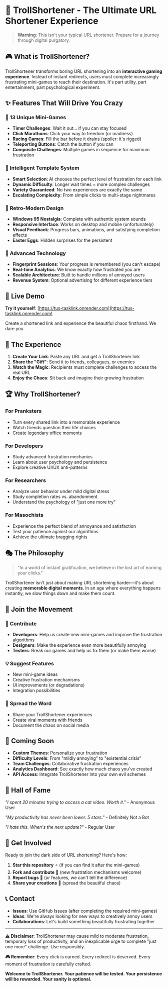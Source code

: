 # 🧌 TrollShortener - The Ultimate URL Shortener Experience

> **Warning**: This isn't your typical URL shortener. Prepare for a journey through digital purgatory.

## 🎮 What is TrollShortener?

TrollShortener transforms boring URL shortening into an **interactive gaming experience**. Instead of instant redirects, users must complete increasingly frustrating mini-games to reach their destination. It's part utility, part entertainment, part psychological experiment.

## ✨ Features That Will Drive You Crazy

### 🎯 **13 Unique Mini-Games**
- **Timer Challenges**: Wait it out... if you can stay focused
- **Click Marathons**: Click your way to freedom (or madness)
- **Racing Games**: Fill the bar before it drains (spoiler: it's rigged)
- **Teleporting Buttons**: Catch the button if you can
- **Composite Challenges**: Multiple games in sequence for maximum frustration

### 🧠 **Intelligent Template System**
- **Smart Selection**: AI chooses the perfect level of frustration for each link
- **Dynamic Difficulty**: Longer wait times = more complex challenges
- **Variety Guaranteed**: No two experiences are exactly the same
- **Escalating Complexity**: From simple clicks to multi-stage nightmares

### 🎨 **Retro-Modern Design**
- **Windows 95 Nostalgia**: Complete with authentic system sounds
- **Responsive Interface**: Works on desktop and mobile (unfortunately)
- **Visual Feedback**: Progress bars, animations, and satisfying completion effects
- **Easter Eggs**: Hidden surprises for the persistent

### 🔧 **Advanced Technology**
- **Fingerprint Sessions**: Your progress is remembered (you can't escape)
- **Real-time Analytics**: We know exactly how frustrated you are
- **Scalable Architecture**: Built to handle millions of annoyed users
- **Revenue System**: Optional advertising for different experience tiers

## 🚀 Live Demo

**Try it yourself**: [https://tus-tasklink.onrender.com](https://tus-tasklink.onrender.com)

Create a shortened link and experience the beautiful chaos firsthand. We dare you.

## 🎪 The Experience

1. **Create Your Link**: Paste any URL and get a TrollShortener link
2. **Share the "Gift"**: Send it to friends, colleagues, or enemies
3. **Watch the Magic**: Recipients must complete challenges to access the real URL
4. **Enjoy the Chaos**: Sit back and imagine their growing frustration

## 🏆 Why TrollShortener?

### For **Pranksters**
- Turn every shared link into a memorable experience
- Watch friends question their life choices
- Create legendary office moments

### For **Developers**
- Study advanced frustration mechanics
- Learn about user psychology and persistence
- Explore creative UI/UX anti-patterns

### For **Researchers**
- Analyze user behavior under mild digital stress
- Study completion rates vs. abandonment
- Understand the psychology of "just one more try"

### For **Masochists**
- Experience the perfect blend of annoyance and satisfaction
- Test your patience against our algorithms
- Achieve the ultimate bragging rights

## 🎭 The Philosophy

> "In a world of instant gratification, we believe in the lost art of earning your clicks."

TrollShortener isn't just about making URL shortening harder—it's about creating **memorable digital moments**. In an age where everything happens instantly, we slow things down and make them count.

## 🌟 Join the Movement

### 🤝 **Contribute**
- **Developers**: Help us create new mini-games and improve the frustration algorithms
- **Designers**: Make the experience even more beautifully annoying
- **Testers**: Break our games and help us fix them (or make them worse)

### 💡 **Suggest Features**
- New mini-game ideas
- Creative frustration mechanisms
- UI improvements (or degradations)
- Integration possibilities

### 📢 **Spread the Word**
- Share your TrollShortener experiences
- Create viral moments with friends
- Document the chaos on social media

## 🎯 Coming Soon

- **Custom Themes**: Personalize your frustration
- **Difficulty Levels**: From "mildly annoying" to "existential crisis"
- **Team Challenges**: Collaborative frustration experiences
- **Analytics Dashboard**: See exactly how much chaos you've created
- **API Access**: Integrate TrollShortener into your own evil schemes

## 🏅 Hall of Fame

*"I spent 20 minutes trying to access a cat video. Worth it."* - Anonymous User

*"My productivity has never been lower. 5 stars."* - Definitely Not a Bot

*"I hate this. When's the next update?"* - Regular User

## 🤝 Get Involved

Ready to join the dark side of URL shortening? Here's how:

1. **Star this repository** ⭐ (if you can find it after the mini-games)
2. **Fork and contribute** 🍴 (new frustration mechanisms welcome)
3. **Report bugs** 🐛 (or features, we can't tell the difference)
4. **Share your creations** 📱 (spread the beautiful chaos)

## 📞 Contact

- **Issues**: Use GitHub Issues (after completing the required mini-games)
- **Ideas**: We're always looking for new ways to creatively annoy users
- **Collaborations**: Let's build something beautifully frustrating together

---

**⚠️ Disclaimer**: TrollShortener may cause mild to moderate frustration, temporary loss of productivity, and an inexplicable urge to complete "just one more" challenge. Use responsibly.

**🎮 Remember**: Every click is earned. Every redirect is deserved. Every moment of frustration is carefully crafted.

**Welcome to TrollShortener. Your patience will be tested. Your persistence will be rewarded. Your sanity is optional.**